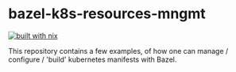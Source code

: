 # bazel-k8s-resources-mngmt

[![built with nix](https://builtwithnix.org/badge.svg)](https://builtwithnix.org)

This repository contains a few examples, of how one can manage / configure / 'build' kubernetes manifests with Bazel.
